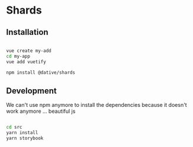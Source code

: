 # Shards

## Installation

```sh

vue create my-add
cd my-app
vue add vuetify

npm install @dative/shards

```

## Development

We can't use npm anymore to install the dependencies because it doesn't work anymore ... beautiful js

```sh

cd src
yarn install
yarn storybook

```